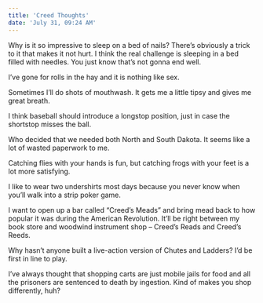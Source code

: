 ```yaml
---
title: 'Creed Thoughts'
date: 'July 31, 09:24 AM'
---
```


Why is it so impressive to sleep on a bed of nails? There’s obviously a trick to it that makes it not hurt. I think the real challenge is sleeping in a bed filled with needles. You just know that’s not gonna end well.

I’ve gone for rolls in the hay and it is nothing like sex.

Sometimes I’ll do shots of mouthwash. It gets me a little tipsy and gives me great breath.

I think baseball should introduce a longstop position, just in case the shortstop misses the ball.

Who decided that we needed both North and South Dakota. It seems like a lot of wasted paperwork to me.

Catching flies with your hands is fun, but catching frogs with your feet is a lot more satisfying.

I like to wear two undershirts most days because you never know when you’ll walk into a strip poker game.

I want to open up a bar called “Creed’s Meads” and bring mead back to how popular it was during the American Revolution. It’ll be right between my book store and woodwind instrument shop – Creed’s Reads and Creed’s Reeds.

Why hasn’t anyone built a live-action version of Chutes and Ladders? I’d be first in line to play.

I’ve always thought that shopping carts are just mobile jails for food and all the prisoners are sentenced to death by ingestion. Kind of makes you shop differently, huh?